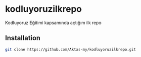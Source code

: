 # kodluyoruzilkrepo
Kodluyoruz Eğitimi kapsamında açtığım ilk repo
## Installation
```bash
git clone https://github.com/Aktas-my/kodluyoruzilkrepo.git
```
